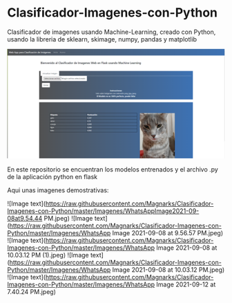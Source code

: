 # Clasificador-Imagenes-con-Python
Clasificador de imagenes usando Machine-Learning, creado con Python, usando la libreria de sklearn, skimage, numpy, pandas y matplotlib

![Image text](https://raw.githubusercontent.com/Magnarks/Clasificador-Imagenes-con-Python/master/Imagenes/TobeyRaton.png)


En este repositorio se encuentran los modelos entrenados y el archivo .py de la aplicación python en flask

Aqui unas imagenes demostrativas:

![Image text](https://raw.githubusercontent.com/Magnarks/Clasificador-Imagenes-con-Python/master/Imagenes/WhatsAppImage2021-09-08at9.54.44 PM.jpeg)
![Image text](https://raw.githubusercontent.com/Magnarks/Clasificador-Imagenes-con-Python/master/Imagenes/WhatsApp Image 2021-09-08 at 9.56.57 PM.jpeg)
![Image text](https://raw.githubusercontent.com/Magnarks/Clasificador-Imagenes-con-Python/master/Imagenes/WhatsApp Image 2021-09-08 at 10.03.12 PM (1).jpeg)
![Image text](https://raw.githubusercontent.com/Magnarks/Clasificador-Imagenes-con-Python/master/Imagenes/WhatsApp Image 2021-09-08 at 10.03.12 PM.jpeg)
![Image text](https://raw.githubusercontent.com/Magnarks/Clasificador-Imagenes-con-Python/master/Imagenes/WhatsApp Image 2021-09-12 at 7.40.24 PM.jpeg)
